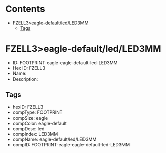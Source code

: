 



Contents
========

* [FZELL3>eagle-default/led/LED3MM](#fzell3eagle-defaultledled3mm)
	* [Tags](#tags)

# FZELL3>eagle-default/led/LED3MM

- ID: FOOTPRINT-eagle-eagle-default-led-LED3MM
- Hex ID: FZELL3
- Name: 
- Description: 

## Tags

- hexID: FZELL3
- oompType: FOOTPRINT
- oompSize: eagle
- oompColor: eagle-default
- oompDesc: led
- oompIndex: LED3MM
- oompName: eagle-default/led/LED3MM
- oompID: FOOTPRINT-eagle-eagle-default-led-LED3MM
